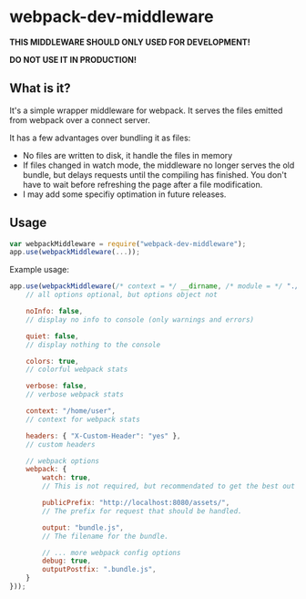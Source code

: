 # webpack-dev-middleware

**THIS MIDDLEWARE SHOULD ONLY USED FOR DEVELOPMENT!**

**DO NOT USE IT IN PRODUCTION!**

## What is it?

It's a simple wrapper middleware for webpack. It serves the files emitted from webpack over a connect server.

It has a few advantages over bundling it as files:

* No files are written to disk, it handle the files in memory
* If files changed in watch mode, the middleware no longer serves the old bundle, but delays requests until the compiling has finished. You don't have to wait before refreshing the page after a file modification.
* I may add some specifiy optimation in future releases.

## Usage

``` javascript
var webpackMiddleware = require("webpack-dev-middleware");
app.use(webpackMiddleware(...));
```

Example usage:

``` javascript
app.use(webpackMiddleware(/* context = */ __dirname, /* module = */ "./lib/file", {
	// all options optional, but options object not

	noInfo: false,
	// display no info to console (only warnings and errors)

	quiet: false,
	// display nothing to the console

	colors: true,
	// colorful webpack stats

	verbose: false,
	// verbose webpack stats

	context: "/home/user",
	// context for webpack stats

	headers: { "X-Custom-Header": "yes" },
	// custom headers

	// webpack options
	webpack: {
		watch: true,
		// This is not required, but recommendated to get the best out of the middleware.

		publicPrefix: "http://localhost:8080/assets/",
		// The prefix for request that should be handled.

		output: "bundle.js",
		// The filename for the bundle.

		// ... more webpack config options
		debug: true,
		outputPostfix: ".bundle.js",
	}
}));
```
